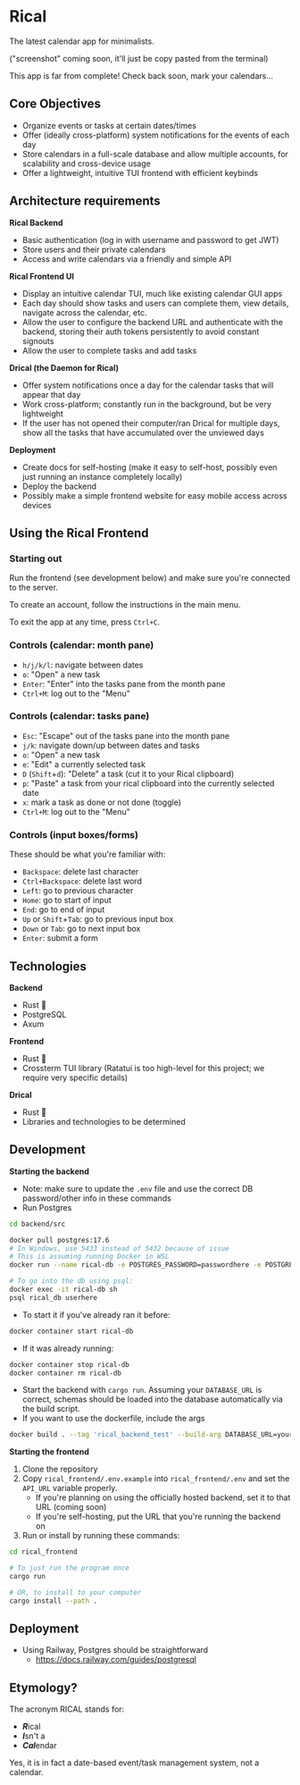 # Rical

The latest calendar app for minimalists.

("screenshot" coming soon, it'll just be copy pasted from the terminal)

This app is far from complete! Check back soon, mark your calendars...

## Core Objectives
- Organize events or tasks at certain dates/times
- Offer (ideally cross-platform) system notifications for the events of each day
- Store calendars in a full-scale database and allow multiple accounts, for scalability and cross-device usage
- Offer a lightweight, intuitive TUI frontend with efficient keybinds

## Architecture requirements
**Rical Backend**
- Basic authentication (log in with username and password to get JWT)
- Store users and their private calendars
- Access and write calendars via a friendly and simple API

**Rical Frontend UI**
- Display an intuitive calendar TUI, much like existing calendar GUI apps
- Each day should show tasks and users can complete them, view details, navigate across the calendar, etc.
- Allow the user to configure the backend URL and authenticate with the backend, storing their auth tokens persistently to avoid constant signouts
- Allow the user to complete tasks and add tasks

**Drical (the Daemon for Rical)**
- Offer system notifications once a day for the calendar tasks that will appear that day
- Work cross-platform; constantly run in the background, but be very lightweight
- If the user has not opened their computer/ran Drical for multiple days, show all the tasks that have accumulated over the unviewed days

**Deployment**
- Create docs for self-hosting (make it easy to self-host, possibly even just running an instance completely locally)
- Deploy the backend
- Possibly make a simple frontend website for easy mobile access across devices

## Using the Rical Frontend
### Starting out
Run the frontend (see development below) and make sure you're connected to the server.

To create an account, follow the instructions in the main menu.

To exit the app at any time, press `Ctrl+C`.

### Controls (calendar: month pane)
- `h/j/k/l`: navigate between dates
- `o`: "Open" a new task
- `Enter`: "Enter" into the tasks pane from the month pane
- `Ctrl+M`: log out to the "Menu"

### Controls (calendar: tasks pane)
- `Esc`: "Escape" out of the tasks pane into the month pane
- `j/k`: navigate down/up between dates and tasks
- `o`: "Open" a new task
- `e`: "Edit" a currently selected task
- `D` (`Shift`+`d`): "Delete" a task (cut it to your Rical clipboard)
- `p`: "Paste" a task from your rical clipboard into the currently selected date
- `x`: mark a task as done or not done (toggle)
- `Ctrl+M`: log out to the "Menu"

### Controls (input boxes/forms)
These should be what you're familiar with:
- `Backspace`: delete last character
- `Ctrl+Backspace`: delete last word
- `Left`: go to previous character
- `Home`: go to start of input
- `End`: go to end of input
- `Up` or `Shift`+`Tab`: go to previous input box
- `Down` or `Tab`: go to next input box
- `Enter`: submit a form

## Technologies
**Backend**
- Rust 🦀
- PostgreSQL
- Axum

**Frontend**
- Rust 🦀
- Crossterm TUI library (Ratatui is too high-level for this project; we require very specific details)

**Drical**
- Rust 🦀
- Libraries and technologies to be determined

## Development
**Starting the backend**
- Note: make sure to update the `.env` file and use the correct DB password/other info in these commands
- Run Postgres
```sh
cd backend/src

docker pull postgres:17.6
# In Windows, use 5433 instead of 5432 because of issue
# This is assuming running Docker in WSL
docker run --name rical-db -e POSTGRES_PASSWORD=passwordhere -e POSTGRES_DB=rical_db -e POSTGRES_USER=userhere -e PGPORT=5433 -d -p 5433:5433 postgres

# To go into the db using psql:
docker exec -it rical-db sh
psql rical_db userhere
```
- To start it if you've already ran it before:
```sh
docker container start rical-db
```
- If it was already running:
```sh
docker container stop rical-db
docker container rm rical-db
```
- Start the backend with `cargo run`. Assuming your `DATABASE_URL` is correct, schemas should be loaded into the database automatically via the build script.
- If you want to use the dockerfile, include the args
```sh
docker build . --tag 'rical_backend_test' --build-arg DATABASE_URL=yoururlhere --build-arg JWT_SECRET=yoursecrethere --build-arg PORT=3001
```

**Starting the frontend**
1. Clone the repository
2. Copy `rical_frontend/.env.example` into `rical_frontend/.env` and set the `API_URL` variable properly.
    - If you're planning on using the officially hosted backend, set it to that URL (coming soon)
    - If you're self-hosting, put the URL that you're running the backend on
3. Run or install by running these commands:
```sh
cd rical_frontend

# To just run the program once
cargo run

# OR, to install to your computer
cargo install --path .
```

## Deployment
- Using Railway, Postgres should be straightforward
    - <https://docs.railway.com/guides/postgresql>

## Etymology?
The acronym RICAL stands for:
- ***R***ical
- ***I***sn't a
- ***Cal***endar

Yes, it is in fact a date-based event/task management system, not a calendar.

